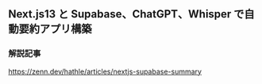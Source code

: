 ## Next.js13 と Supabase、ChatGPT、Whisper で自動要約アプリ構築

### 解説記事

https://zenn.dev/hathle/articles/nextjs-supabase-summary
